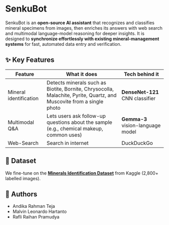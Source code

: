 # SenkuBot

SenkuBot is an **open-source AI assistant** that recognizes and classifies mineral specimens from images, then enriches its answers with web search and multimodal language-model reasoning for deeper insights. It is designed to **synchronize effortlessly with existing mineral-management systems** for fast, automated data entry and verification.

## ✨ Key Features
| Feature | What it does | Tech behind it |
|---------|--------------|----------------|
| Mineral identification | Detects minerals such as Biotite, Bornite, Chrysocolla, Malachite, Pyrite, Quartz, and Muscovite from a single photo | **DenseNet-121** CNN classifier |
| Multimodal Q&A | Lets users ask follow-up questions about the sample (e.g., chemical makeup, common uses) | **Gemma-3** vision-language model |
| Web-Search | Search in internet | DuckDuckGo |
## 📂 Dataset
We fine-tune on the [**Minerals Identification Dataset**](https://www.kaggle.com/datasets/asiedubrempong/minerals-identification-dataset/data) from Kaggle (2,800+ labelled images).

## 👥 Authors
- Andika Rahman Teja
- Malvin Leonardo Hartanto
- Rafli Raihan Pramudya
